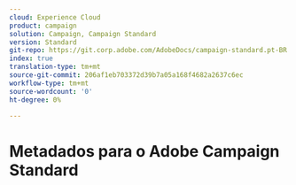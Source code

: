 ```yaml
---
cloud: Experience Cloud
product: campaign
solution: Campaign, Campaign Standard
version: Standard
git-repo: https://git.corp.adobe.com/AdobeDocs/campaign-standard.pt-BR
index: true
translation-type: tm+mt
source-git-commit: 206af1eb703372d39b7a05a168f4682a2637c6ec
workflow-type: tm+mt
source-wordcount: '0'
ht-degree: 0%

---
```



# Metadados para o Adobe Campaign Standard
